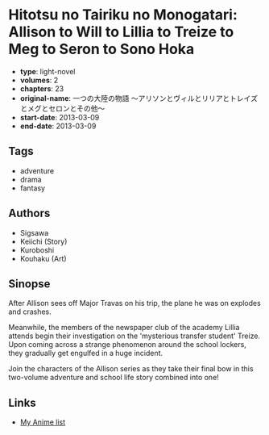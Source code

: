 # Hitotsu no Tairiku no Monogatari: Allison to Will to Lillia to Treize to Meg to Seron to Sono Hoka

-   **type**: light-novel
-   **volumes**: 2
-   **chapters**: 23
-   **original-name**: 一つの大陸の物語 ～アリソンとヴィルとリリアとトレイズとメグとセロンとその他～
-   **start-date**: 2013-03-09
-   **end-date**: 2013-03-09

## Tags

-   adventure
-   drama
-   fantasy

## Authors

-   Sigsawa
-   Keiichi (Story)
-   Kuroboshi
-   Kouhaku (Art)

## Sinopse

After Allison sees off Major Travas on his trip, the plane he was on explodes and crashes.

Meanwhile, the members of the newspaper club of the academy Lillia attends begin their investigation on the 'mysterious transfer student' Treize. Upon coming across a strange phenomenon around the school lockers, they gradually get engulfed in a huge incident.

Join the characters of the Allison series as they take their final bow in this two-volume adventure and school life story combined into one!

## Links

-   [My Anime list](https://myanimelist.net/manga/74325/Hitotsu_no_Tairiku_no_Monogatari__Allison_to_Will_to_Lillia_to_Treize_to_Meg_to_Seron_to_Sono_Hoka)
